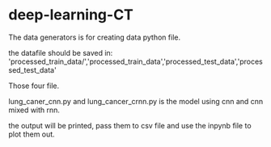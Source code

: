 # deep-learning-CT

The data generators is for creating data python file.

the datafile should be saved in:
'processed_train_data/','processed_train_data','processed_test_data','processed_test_data'

Those four file.

lung_caner_cnn.py and lung_cancer_crnn.py is the model using cnn and cnn mixed with rnn.

the output will be printed, pass them to csv file and use the inpynb file to plot them out.
